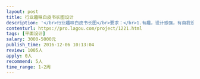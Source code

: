 ```yaml
---                
layout: post       
title: 行业趣味白皮书长图设计           
description: '</br>行业趣味白皮书长图</br>要求：</br>1.有趣，设计感强，有自我设计想法。 </br>2.具备手绘能绘制卡通人物。有白皮书设计经验者优先。</br>'     
contenturl: https://pro.lagou.com/project/1221.html      
tags: [平面设计]            
salary: 3000-5000元          
publish_time: 2016-12-06 10:13:04         
review: 1005人                   
apply: 0人                   
recommend: 5人                   
time_range: 1-2周              
---                 
```

